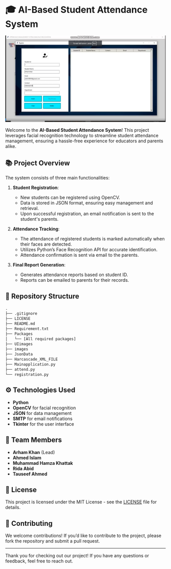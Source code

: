 # 🎓 AI-Based Student Attendance System

[![Watch my video](s.png)](https://www.linkedin.com/posts/ahmed-islam01_attendance-made-effortless-with-ai-in-activity-7234607907269484545-Ody0?utm_source=share&utm_medium=member_desktop)

Welcome to the **AI-Based Student Attendance System**! This project leverages facial recognition technology to streamline student attendance management, ensuring a hassle-free experience for educators and parents alike.

## 📚 Project Overview

The system consists of three main functionalities:

1. **Student Registration**:
   - New students can be registered using OpenCV.
   - Data is stored in JSON format, ensuring easy management and retrieval.
   - Upon successful registration, an email notification is sent to the student's parents.

2. **Attendance Tracking**:
   - The attendance of registered students is marked automatically when their faces are detected.
   - Utilizes Python’s Face Recognition API for accurate identification.
   - Attendance confirmation is sent via email to the parents.

3. **Final Report Generation**:
   - Generates attendance reports based on student ID.
   - Reports can be emailed to parents for their records.

## 📁 Repository Structure

```
.
├── .gitignore
├── LICENSE
├── README.md
├── Requirement.txt
├── Packages
│   └── [All required packages]
├── UIimages
├── images
├── JsonData
├── Harcascade_XML_FILE
├── Mainapplication.py
├── attend.py
└── registration.py
```

## ⚙️ Technologies Used

- **Python**
- **OpenCV** for facial recognition
- **JSON** for data management
- **SMTP** for email notifications
- **Tkinter** for the user interface

## 👥 Team Members

- **Arham Khan** (Lead)
- **Ahmed Islam**
- **Muhammad Hamza Khattak**
- **Rida Abid**
- **Tauseef Ahmed**

## 📄 License

This project is licensed under the MIT License - see the [LICENSE](LICENSE) file for details.

## 🙌 Contributing

We welcome contributions! If you’d like to contribute to the project, please fork the repository and submit a pull request.

---

Thank you for checking out our project! If you have any questions or feedback, feel free to reach out.
